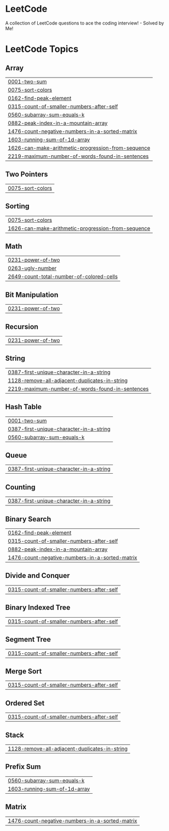 # LeetCode
A collection of LeetCode questions to ace the coding interview! - Solved by Me!
<!---LeetCode Topics Start-->
# LeetCode Topics
## Array
|  |
| ------- |
| [0001-two-sum](https://github.com/AvikAB/My-LeetCode/tree/master/0001-two-sum) |
| [0075-sort-colors](https://github.com/AvikAB/LeetCode/tree/master/0075-sort-colors) |
| [0162-find-peak-element](https://github.com/AvikAB/My-LeetCode/tree/master/0162-find-peak-element) |
| [0315-count-of-smaller-numbers-after-self](https://github.com/AvikAB/My-LeetCode/tree/master/0315-count-of-smaller-numbers-after-self) |
| [0560-subarray-sum-equals-k](https://github.com/AvikAB/My-LeetCode/tree/master/0560-subarray-sum-equals-k) |
| [0882-peak-index-in-a-mountain-array](https://github.com/AvikAB/My-LeetCode/tree/master/0882-peak-index-in-a-mountain-array) |
| [1476-count-negative-numbers-in-a-sorted-matrix](https://github.com/AvikAB/My-LeetCode/tree/master/1476-count-negative-numbers-in-a-sorted-matrix) |
| [1603-running-sum-of-1d-array](https://github.com/AvikAB/My-LeetCode/tree/master/1603-running-sum-of-1d-array) |
| [1626-can-make-arithmetic-progression-from-sequence](https://github.com/AvikAB/My-LeetCode/tree/master/1626-can-make-arithmetic-progression-from-sequence) |
| [2219-maximum-number-of-words-found-in-sentences](https://github.com/AvikAB/LeetCode/tree/master/2219-maximum-number-of-words-found-in-sentences) |
## Two Pointers
|  |
| ------- |
| [0075-sort-colors](https://github.com/AvikAB/LeetCode/tree/master/0075-sort-colors) |
## Sorting
|  |
| ------- |
| [0075-sort-colors](https://github.com/AvikAB/LeetCode/tree/master/0075-sort-colors) |
| [1626-can-make-arithmetic-progression-from-sequence](https://github.com/AvikAB/My-LeetCode/tree/master/1626-can-make-arithmetic-progression-from-sequence) |
## Math
|  |
| ------- |
| [0231-power-of-two](https://github.com/AvikAB/LeetCode/tree/master/0231-power-of-two) |
| [0263-ugly-number](https://github.com/AvikAB/My-LeetCode/tree/master/0263-ugly-number) |
| [2649-count-total-number-of-colored-cells](https://github.com/AvikAB/My-LeetCode/tree/master/2649-count-total-number-of-colored-cells) |
## Bit Manipulation
|  |
| ------- |
| [0231-power-of-two](https://github.com/AvikAB/LeetCode/tree/master/0231-power-of-two) |
## Recursion
|  |
| ------- |
| [0231-power-of-two](https://github.com/AvikAB/LeetCode/tree/master/0231-power-of-two) |
## String
|  |
| ------- |
| [0387-first-unique-character-in-a-string](https://github.com/AvikAB/My-LeetCode/tree/master/0387-first-unique-character-in-a-string) |
| [1128-remove-all-adjacent-duplicates-in-string](https://github.com/AvikAB/My-LeetCode/tree/master/1128-remove-all-adjacent-duplicates-in-string) |
| [2219-maximum-number-of-words-found-in-sentences](https://github.com/AvikAB/LeetCode/tree/master/2219-maximum-number-of-words-found-in-sentences) |
## Hash Table
|  |
| ------- |
| [0001-two-sum](https://github.com/AvikAB/My-LeetCode/tree/master/0001-two-sum) |
| [0387-first-unique-character-in-a-string](https://github.com/AvikAB/My-LeetCode/tree/master/0387-first-unique-character-in-a-string) |
| [0560-subarray-sum-equals-k](https://github.com/AvikAB/My-LeetCode/tree/master/0560-subarray-sum-equals-k) |
## Queue
|  |
| ------- |
| [0387-first-unique-character-in-a-string](https://github.com/AvikAB/My-LeetCode/tree/master/0387-first-unique-character-in-a-string) |
## Counting
|  |
| ------- |
| [0387-first-unique-character-in-a-string](https://github.com/AvikAB/My-LeetCode/tree/master/0387-first-unique-character-in-a-string) |
## Binary Search
|  |
| ------- |
| [0162-find-peak-element](https://github.com/AvikAB/My-LeetCode/tree/master/0162-find-peak-element) |
| [0315-count-of-smaller-numbers-after-self](https://github.com/AvikAB/My-LeetCode/tree/master/0315-count-of-smaller-numbers-after-self) |
| [0882-peak-index-in-a-mountain-array](https://github.com/AvikAB/My-LeetCode/tree/master/0882-peak-index-in-a-mountain-array) |
| [1476-count-negative-numbers-in-a-sorted-matrix](https://github.com/AvikAB/My-LeetCode/tree/master/1476-count-negative-numbers-in-a-sorted-matrix) |
## Divide and Conquer
|  |
| ------- |
| [0315-count-of-smaller-numbers-after-self](https://github.com/AvikAB/My-LeetCode/tree/master/0315-count-of-smaller-numbers-after-self) |
## Binary Indexed Tree
|  |
| ------- |
| [0315-count-of-smaller-numbers-after-self](https://github.com/AvikAB/My-LeetCode/tree/master/0315-count-of-smaller-numbers-after-self) |
## Segment Tree
|  |
| ------- |
| [0315-count-of-smaller-numbers-after-self](https://github.com/AvikAB/My-LeetCode/tree/master/0315-count-of-smaller-numbers-after-self) |
## Merge Sort
|  |
| ------- |
| [0315-count-of-smaller-numbers-after-self](https://github.com/AvikAB/My-LeetCode/tree/master/0315-count-of-smaller-numbers-after-self) |
## Ordered Set
|  |
| ------- |
| [0315-count-of-smaller-numbers-after-self](https://github.com/AvikAB/My-LeetCode/tree/master/0315-count-of-smaller-numbers-after-self) |
## Stack
|  |
| ------- |
| [1128-remove-all-adjacent-duplicates-in-string](https://github.com/AvikAB/My-LeetCode/tree/master/1128-remove-all-adjacent-duplicates-in-string) |
## Prefix Sum
|  |
| ------- |
| [0560-subarray-sum-equals-k](https://github.com/AvikAB/My-LeetCode/tree/master/0560-subarray-sum-equals-k) |
| [1603-running-sum-of-1d-array](https://github.com/AvikAB/My-LeetCode/tree/master/1603-running-sum-of-1d-array) |
## Matrix
|  |
| ------- |
| [1476-count-negative-numbers-in-a-sorted-matrix](https://github.com/AvikAB/My-LeetCode/tree/master/1476-count-negative-numbers-in-a-sorted-matrix) |
<!---LeetCode Topics End-->
